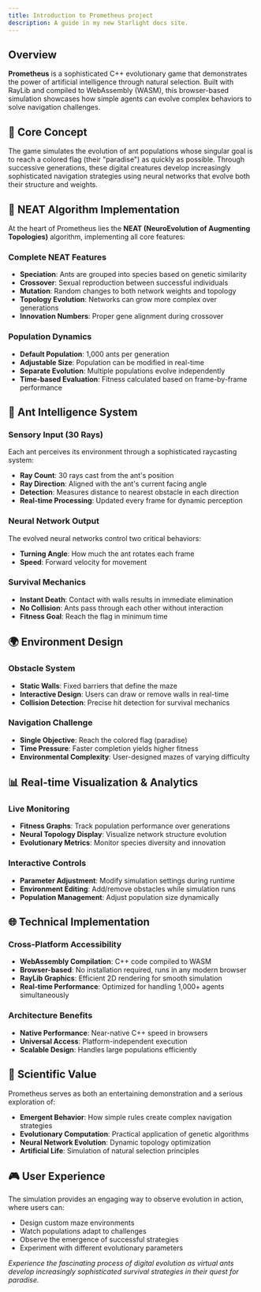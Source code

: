 ```yaml
---
title: Introduction to Prometheus project
description: A guide in my new Starlight docs site.
---
```


## Overview
**Prometheus** is a sophisticated C++ evolutionary game that demonstrates the power of artificial intelligence through natural selection. Built with RayLib and compiled to WebAssembly (WASM), this browser-based simulation showcases how simple agents can evolve complex behaviors to solve navigation challenges.

## 🎯 Core Concept
The game simulates the evolution of ant populations whose singular goal is to reach a colored flag (their "paradise") as quickly as possible. Through successive generations, these digital creatures develop increasingly sophisticated navigation strategies using neural networks that evolve both their structure and weights.

## 🧠 NEAT Algorithm Implementation
At the heart of Prometheus lies the **NEAT (NeuroEvolution of Augmenting Topologies)** algorithm, implementing all core features:

### Complete NEAT Features
- **Speciation**: Ants are grouped into species based on genetic similarity
- **Crossover**: Sexual reproduction between successful individuals
- **Mutation**: Random changes to both network weights and topology
- **Topology Evolution**: Networks can grow more complex over generations
- **Innovation Numbers**: Proper gene alignment during crossover

### Population Dynamics
- **Default Population**: 1,000 ants per generation
- **Adjustable Size**: Population can be modified in real-time
- **Separate Evolution**: Multiple populations evolve independently
- **Time-based Evaluation**: Fitness calculated based on frame-by-frame performance

## 🤖 Ant Intelligence System

### Sensory Input (30 Rays)
Each ant perceives its environment through a sophisticated raycasting system:
- **Ray Count**: 30 rays cast from the ant's position
- **Ray Direction**: Aligned with the ant's current facing angle
- **Detection**: Measures distance to nearest obstacle in each direction
- **Real-time Processing**: Updated every frame for dynamic perception

### Neural Network Output
The evolved neural networks control two critical behaviors:
- **Turning Angle**: How much the ant rotates each frame
- **Speed**: Forward velocity for movement

### Survival Mechanics
- **Instant Death**: Contact with walls results in immediate elimination
- **No Collision**: Ants pass through each other without interaction
- **Fitness Goal**: Reach the flag in minimum time

## 🌍 Environment Design

### Obstacle System
- **Static Walls**: Fixed barriers that define the maze
- **Interactive Design**: Users can draw or remove walls in real-time
- **Collision Detection**: Precise hit detection for survival mechanics

### Navigation Challenge
- **Single Objective**: Reach the colored flag (paradise)
- **Time Pressure**: Faster completion yields higher fitness
- **Environmental Complexity**: User-designed mazes of varying difficulty

## 📊 Real-time Visualization & Analytics

### Live Monitoring
- **Fitness Graphs**: Track population performance over generations
- **Neural Topology Display**: Visualize network structure evolution
- **Evolutionary Metrics**: Monitor species diversity and innovation

### Interactive Controls
- **Parameter Adjustment**: Modify simulation settings during runtime
- **Environment Editing**: Add/remove obstacles while simulation runs
- **Population Management**: Adjust population size dynamically

## 🌐 Technical Implementation

### Cross-Platform Accessibility
- **WebAssembly Compilation**: C++ code compiled to WASM
- **Browser-based**: No installation required, runs in any modern browser
- **RayLib Graphics**: Efficient 2D rendering for smooth simulation
- **Real-time Performance**: Optimized for handling 1,000+ agents simultaneously

### Architecture Benefits
- **Native Performance**: Near-native C++ speed in browsers
- **Universal Access**: Platform-independent execution
- **Scalable Design**: Handles large populations efficiently

## 🔬 Scientific Value

Prometheus serves as both an entertaining demonstration and a serious exploration of:
- **Emergent Behavior**: How simple rules create complex navigation strategies
- **Evolutionary Computation**: Practical application of genetic algorithms
- **Neural Network Evolution**: Dynamic topology optimization
- **Artificial Life**: Simulation of natural selection principles

## 🎮 User Experience

The simulation provides an engaging way to observe evolution in action, where users can:
- Design custom maze environments
- Watch populations adapt to challenges
- Observe the emergence of successful strategies
- Experiment with different evolutionary parameters

*Experience the fascinating process of digital evolution as virtual ants develop increasingly sophisticated survival strategies in their quest for paradise.*